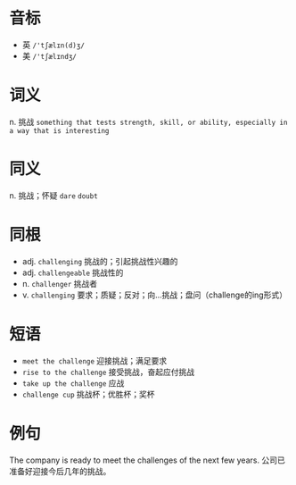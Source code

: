 # 音标

- 英 `/'tʃælɪn(d)ʒ/`
- 美 `/'tʃælɪndʒ/`

# 词义

n. 挑战
`something that tests strength, skill, or ability, especially in a way that is interesting`

# 同义

n. 挑战；怀疑
`dare` `doubt`

# 同根

- adj. `challenging` 挑战的；引起挑战性兴趣的
- adj. `challengeable` 挑战性的
- n. `challenger` 挑战者
- v. `challenging` 要求；质疑；反对；向…挑战；盘问（challenge的ing形式）

# 短语

- `meet the challenge` 迎接挑战；满足要求
- `rise to the challenge` 接受挑战，奋起应付挑战
- `take up the challenge` 应战
- `challenge cup` 挑战杯；优胜杯；奖杯

# 例句

The company is ready to meet the challenges of the next few years.
公司已准备好迎接今后几年的挑战。


